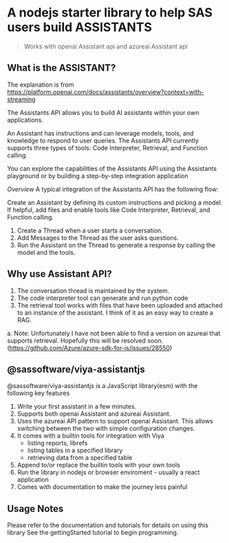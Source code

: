 # A nodejs starter library to help SAS users build ASSISTANTS

> Works with openai Assistant api and azureai Assistant api

## What is the ASSISTANT?

The explanation is from
<https://platform.openai.com/docs/assistants/overview?context=with-streaming>

The Assistants API allows you to build AI assistants within your own
applications.

An Assistant has instructions and can leverage models, tools,
and knowledge to respond to user queries. The Assistants API currently supports
three types of tools: Code Interpreter, Retrieval, and Function calling.

You can explore the capabilities of the Assistants API using the
Assistants playground or by building a step-by-step integration application

*Overview*
A typical integration of the Assistants API has the following flow:

Create an Assistant by defining its custom instructions and picking a model.
If helpful, add files and enable tools like Code Interpreter, Retrieval, and
Function calling.

1. Create a Thread when a user starts a conversation.
2. Add Messages to the Thread as the user asks questions.
3. Run the Assistant on the Thread to generate a response by calling the model
 and the tools.

## Why use Assistant API?

1. The conversation thread is maintained by the system.
2. The code interpreter tool can generate and run python code
3. The retrieval tool works with files that have been uploaded
   and attached to an instance of the assistant.
   I think of it as an easy way to create a RAG.

  a. Note: Unfortunately I have not been able to find a version on azureai
  that supports retrieval. Hopefully this will be resolved soon.(https://github.com/Azure/azure-sdk-for-js/issues/28550)

## @sassoftware/viya-assistantjs

@sassoftware/viya-assistantjs is a JavaScript library(esm) with the following
key features

1. Write your first assistant in a few minutes.
2. Supports both openai Assistant and azureai Assistant.
3. Uses the azureai API pattern to support openai Assistant.
This allows switching between the two with simple configuration changes.
4. It comes with a builtin tools for integration with Viya
    - listing reports, librefs
    - listing tables in a specified library
    - retrieving data from a specified table
5. Append to/or replace the builtin tools with your own tools
6. Run the library in nodejs or browser enviroment - usually a react application
7. Comes with documentation to make the journey less painful

## Usage Notes

Please refer to the documentation and tutorials
for details on using this library
See the gettingStarted tutorial to begin programming.
